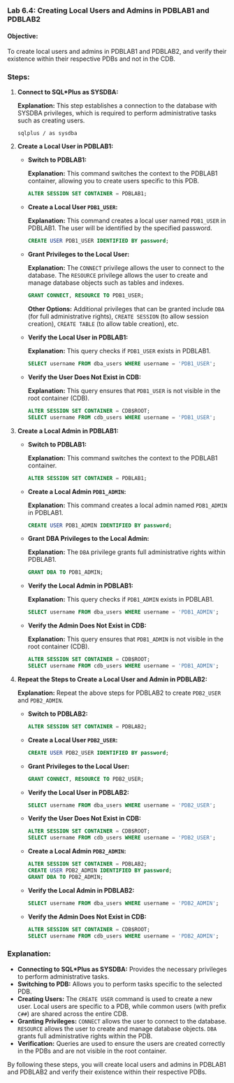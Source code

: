 ### Lab 6.4: Creating Local Users and Admins in PDBLAB1 and PDBLAB2

#### Objective:
To create local users and admins in PDBLAB1 and PDBLAB2, and verify their existence within their respective PDBs and not in the CDB.

### Steps:

1. **Connect to SQL*Plus as SYSDBA:**

    **Explanation:** This step establishes a connection to the database with SYSDBA privileges, which is required to perform administrative tasks such as creating users.

    ```shell
    sqlplus / as sysdba
    ```

2. **Create a Local User in PDBLAB1:**

    - **Switch to PDBLAB1:**

      **Explanation:** This command switches the context to the PDBLAB1 container, allowing you to create users specific to this PDB.

      ```sql
      ALTER SESSION SET CONTAINER = PDBLAB1;
      ```

    - **Create a Local User `PDB1_USER`:**

      **Explanation:** This command creates a local user named `PDB1_USER` in PDBLAB1. The user will be identified by the specified password.

      ```sql
      CREATE USER PDB1_USER IDENTIFIED BY password;
      ```

    - **Grant Privileges to the Local User:**

      **Explanation:** The `CONNECT` privilege allows the user to connect to the database. The `RESOURCE` privilege allows the user to create and manage database objects such as tables and indexes.

      ```sql
      GRANT CONNECT, RESOURCE TO PDB1_USER;
      ```

      **Other Options:** Additional privileges that can be granted include `DBA` (for full administrative rights), `CREATE SESSION` (to allow session creation), `CREATE TABLE` (to allow table creation), etc.

    - **Verify the Local User in PDBLAB1:**

      **Explanation:** This query checks if `PDB1_USER` exists in PDBLAB1.

      ```sql
      SELECT username FROM dba_users WHERE username = 'PDB1_USER';
      ```

    - **Verify the User Does Not Exist in CDB:**

      **Explanation:** This query ensures that `PDB1_USER` is not visible in the root container (CDB).

      ```sql
      ALTER SESSION SET CONTAINER = CDB$ROOT;
      SELECT username FROM cdb_users WHERE username = 'PDB1_USER';
      ```

3. **Create a Local Admin in PDBLAB1:**

    - **Switch to PDBLAB1:**

      **Explanation:** This command switches the context to the PDBLAB1 container.

      ```sql
      ALTER SESSION SET CONTAINER = PDBLAB1;
      ```

    - **Create a Local Admin `PDB1_ADMIN`:**

      **Explanation:** This command creates a local admin named `PDB1_ADMIN` in PDBLAB1.

      ```sql
      CREATE USER PDB1_ADMIN IDENTIFIED BY password;
      ```

    - **Grant DBA Privileges to the Local Admin:**

      **Explanation:** The `DBA` privilege grants full administrative rights within PDBLAB1.

      ```sql
      GRANT DBA TO PDB1_ADMIN;
      ```

    - **Verify the Local Admin in PDBLAB1:**

      **Explanation:** This query checks if `PDB1_ADMIN` exists in PDBLAB1.

      ```sql
      SELECT username FROM dba_users WHERE username = 'PDB1_ADMIN';
      ```

    - **Verify the Admin Does Not Exist in CDB:**

      **Explanation:** This query ensures that `PDB1_ADMIN` is not visible in the root container (CDB).

      ```sql
      ALTER SESSION SET CONTAINER = CDB$ROOT;
      SELECT username FROM cdb_users WHERE username = 'PDB1_ADMIN';
      ```

4. **Repeat the Steps to Create a Local User and Admin in PDBLAB2:**

    **Explanation:** Repeat the above steps for PDBLAB2 to create `PDB2_USER` and `PDB2_ADMIN`.

    - **Switch to PDBLAB2:**

      ```sql
      ALTER SESSION SET CONTAINER = PDBLAB2;
      ```

    - **Create a Local User `PDB2_USER`:**

      ```sql
      CREATE USER PDB2_USER IDENTIFIED BY password;
      ```

    - **Grant Privileges to the Local User:**

      ```sql
      GRANT CONNECT, RESOURCE TO PDB2_USER;
      ```

    - **Verify the Local User in PDBLAB2:**

      ```sql
      SELECT username FROM dba_users WHERE username = 'PDB2_USER';
      ```

    - **Verify the User Does Not Exist in CDB:**

      ```sql
      ALTER SESSION SET CONTAINER = CDB$ROOT;
      SELECT username FROM cdb_users WHERE username = 'PDB2_USER';
      ```

    - **Create a Local Admin `PDB2_ADMIN`:**

      ```sql
      ALTER SESSION SET CONTAINER = PDBLAB2;
      CREATE USER PDB2_ADMIN IDENTIFIED BY password;
      GRANT DBA TO PDB2_ADMIN;
      ```

    - **Verify the Local Admin in PDBLAB2:**

      ```sql
      SELECT username FROM dba_users WHERE username = 'PDB2_ADMIN';
      ```

    - **Verify the Admin Does Not Exist in CDB:**

      ```sql
      ALTER SESSION SET CONTAINER = CDB$ROOT;
      SELECT username FROM cdb_users WHERE username = 'PDB2_ADMIN';
      ```

### Explanation:

- **Connecting to SQL*Plus as SYSDBA:** Provides the necessary privileges to perform administrative tasks.
- **Switching to PDB:** Allows you to perform tasks specific to the selected PDB.
- **Creating Users:** The `CREATE USER` command is used to create a new user. Local users are specific to a PDB, while common users (with prefix `C##`) are shared across the entire CDB.
- **Granting Privileges:** `CONNECT` allows the user to connect to the database. `RESOURCE` allows the user to create and manage database objects. `DBA` grants full administrative rights within the PDB.
- **Verification:** Queries are used to ensure the users are created correctly in the PDBs and are not visible in the root container.

By following these steps, you will create local users and admins in PDBLAB1 and PDBLAB2 and verify their existence within their respective PDBs.
